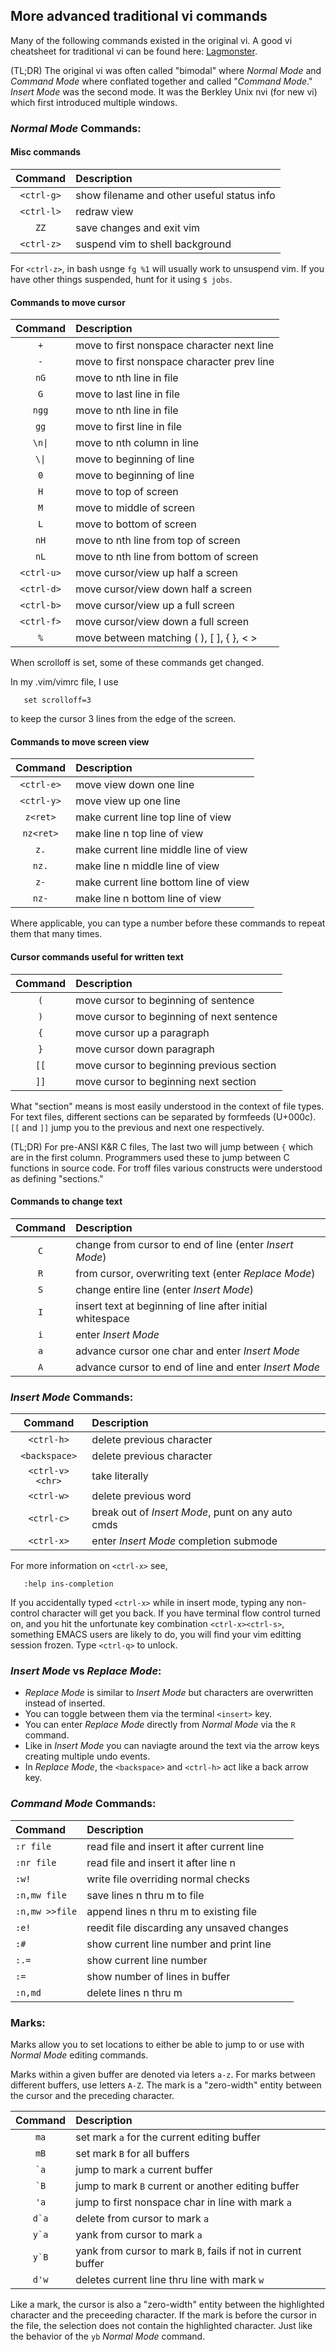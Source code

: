 ## More advanced traditional vi commands
Many of the following commands existed in the original vi.
A good vi cheatsheet for traditional vi can be found here: 
[Lagmonster](http://www.lagmonster.org/docs/vi2.html).

(TL;DR) The original vi was often called "bimodal" where
_Normal Mode_ and _Command Mode_ where conflated together
and called "_Command Mode_."  _Insert Mode_ was the second
mode.  It was the Berkley Unix nvi (for new vi) which first
introduced multiple windows.

### _Normal Mode_ Commands:
#### Misc commands
| Command    | Description                                |
|:----------:|:------------------------------------------ |
| `<ctrl-g>` | show filename and other useful status info |
| `<ctrl-l>` | redraw view                                |
| `ZZ`       | save changes and exit vim                  |
| `<ctrl-z>` | suspend vim to shell background            |

For `<ctrl-z>`, in bash usnge `fg %1` will usually work to
unsuspend vim.  If you have other things suspended, hunt for it
using `$ jobs`.

#### Commands to move cursor
| Command    | Description                                |
|:----------:|:------------------------------------------ |
| `+`        | move to first nonspace character next line |
| `-`        | move to first nonspace character prev line |
| `nG`       | move to nth line in file                   |
| `G`        | move to last line in file                  |
| `ngg`      | move to nth line in file                   |
| `gg`       | move to first line in file                 |
| `\n\|`     | move to nth column in line                 |
| `\\|`      | move to beginning of line                  |
| `0`        | move to beginning of line                  |
| `H`        | move to top of screen                      |
| `M`        | move to middle of screen                   |
| `L`        | move to bottom of screen                   |
| `nH`       | move to nth line from top of screen        |
| `nL`       | move to nth line from bottom of screen     |
| `<ctrl-u>` | move cursor/view up half a screen          |
| `<ctrl-d>` | move cursor/view down half a screen        |
| `<ctrl-b>` | move cursor/view up a full screen          |
| `<ctrl-f>` | move cursor/view down a full screen        |
| `%`        | move between matching ( ), [ ], { }, < >   |

When scrolloff is set, some of these commands get changed.

In my .vim/vimrc file, I use
```
   set scrolloff=3
```
to keep the cursor 3 lines from the edge of the screen.

#### Commands to move screen view
| Command    | Description                                |
|:----------:|:------------------------------------------ |
| `<ctrl-e>` | move view down one line                    |
| `<ctrl-y>` | move view up one line                      |
| `z<ret>`   | make current line top line of view         |
| `nz<ret>`  | make line n top line of view               |
| `z.`       | make current line middle line of view      |
| `nz.`      | make line n middle line of view            |
| `z-`       | make current line bottom line of view      |
| `nz-`      | make line n bottom line of view            |

Where applicable, you can type a number before these commands
to repeat them that many times.

#### Cursor commands useful for written text
| Command | Description                                 |
|:-------:|:------------------------------------------- |
| `(`     | move cursor to beginning of sentence        |
| `)`     | move cursor to beginning of next sentence   |
| `{`     | move cursor up a paragraph                  |
| `}`     | move cursor down paragraph                  |
| `[[`    | move cursor to beginning previous section   |
| `]]`    | move cursor to beginning next section       |

What "section" means is most easily understood in the
context of file types.  For text files, different sections
can be separated by formfeeds (U+000c). `[[` and `]]`
jump you to the previous and next one respectively.

(TL;DR) For pre-ANSI K&R C files, The last two will jump
between `{` which are in the first column.  Programmers
used these to jump between C functions in source code.
For troff files various constructs were understood as
defining "sections."

#### Commands to change text
| Command    | Description                                               |
|:----------:|:--------------------------------------------------------- |
| `C`        | change from cursor to end of line (enter _Insert Mode_)   |
| `R`        | from cursor, overwriting text (enter _Replace Mode_)      |
| `S`        | change entire line (enter _Insert Mode_)                  |
| `I`        | insert text at beginning of line after initial whitespace |
| `i`        | enter _Insert Mode_                                       |
| `a`        | advance cursor one char and enter _Insert Mode_           | 
| `A`        | advance cursor to end of line and enter _Insert Mode_     | 

### _Insert Mode_ Commands:
| Command         | Description                                       |
|:---------------:|:------------------------------------------------- |
| `<ctrl-h>`      | delete previous character                         |
| `<backspace>`   | delete previous character                         |
| `<ctrl-v><chr>` | take <chr> literally                              |
| `<ctrl-w>`      | delete previous word                              |
| `<ctrl-c>`      | break out of _Insert Mode_, punt on any auto cmds |
| `<ctrl-x>`      | enter _Insert Mode_ completion submode            |

For more information on `<ctrl-x>` see,
```
   :help ins-completion
```
If you accidentally typed `<ctrl-x>` while in insert mode, typing any
non-control character will get you back.  If you have terminal flow
control turned on, and you hit the unfortunate key combination
`<ctrl-x><ctrl-s>`, something EMACS users are likely to do, you will
find your vim editting session frozen.  Type `<ctrl-q>` to unlock.

### _Insert Mode_ vs _Replace Mode_:
* _Replace Mode_ is similar to _Insert Mode_ but
  characters are overwritten instead of inserted.
* You can toggle between them via the terminal
  `<insert>` key. 
* You can enter _Replace Mode_ directly from _Normal Mode_
  via the `R` command.
* Like in _Insert Mode_ you can naviagte around the text
  via the arrow keys creating multiple undo events.
* In _Replace Mode_, the `<backspace>` and `<ctrl-h>` act
  like a back arrow key.

### _Command Mode_ Commands:
| Command        | Description                                       |
|:-------------- |:------------------------------------------------- |
| `:r file`      | read file and insert it after current line        |
| `:nr file`     | read file and insert it after line n              |
| `:w!`          | write file overriding normal checks               |
| `:n,mw file`   | save lines n thru m to file                       |
| `:n,mw >>file` | append lines n thru m to existing file            |
| `:e!`          | reedit file discarding any unsaved changes        |
| `:#`           | show current line number and print line           |
| `:.=`          | show current line number                          |
| `:=`           | show number of lines in buffer                    |
| `:n,md`        | delete lines n thru m

### Marks:
Marks allow you to set locations to either be able to jump to
or use with _Normal Mode_ editing commands.

Marks within a given buffer are denoted via leters `a-z`.  For marks between
different buffers, use letters `A-Z`.  The mark is a "zero-width" entity
between the cursor and the preceding character.

| Command   | Description                                                  |
|:---------:|:------------------------------------------------------------ |
| `ma`      | set mark `a` for the current editing buffer                  |
| `mB`      | set mark `B` for all buffers                                 |
| `` `a ``  | jump to mark `a` current buffer                              |
| `` `B ``  | jump to mark `B` current or another editing buffer           |
| `'a`      | jump to first nonspace char in line with mark `a`            |
| `` d`a `` | delete from cursor to mark `a`                               |
| `` y`a `` | yank from cursor to mark `a`                                 |
| `` y`B `` | yank from cursor to mark `B`, fails if not in current buffer |
| `d'w`     | deletes current line thru line with mark `w`                 |

Like a mark, the cursor is also a "zero-width" entity between the 
highlighted character and the preceeding character.  If the mark is
before the cursor in the file, the selection does not contain the
highlighted character.  Just like the behavior of the `yb` _Normal Mode_
command.

